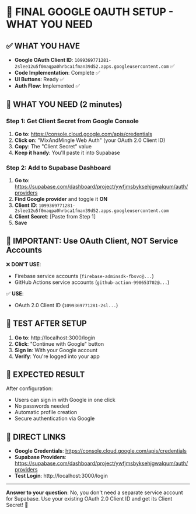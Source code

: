 # 🎯 FINAL GOOGLE OAUTH SETUP - WHAT YOU NEED

## ✅ WHAT YOU HAVE

- **Google OAuth Client ID**: `1099369771281-2slee12u5f0maqpa0hrbca1fman39d52.apps.googleusercontent.com` ✅
- **Code Implementation**: Complete ✅
- **UI Buttons**: Ready ✅
- **Auth Flow**: Implemented ✅

## 🔑 WHAT YOU NEED (2 minutes)

### Step 1: Get Client Secret from Google Console

1. **Go to**: https://console.cloud.google.com/apis/credentials
2. **Click on**: "MixAndMingle Web Auth" (your OAuth 2.0 Client ID)
3. **Copy**: The "Client Secret" value
4. **Keep it handy**: You'll paste it into Supabase

### Step 2: Add to Supabase Dashboard

1. **Go to**: https://supabase.com/dashboard/project/ywfjmsbyksehjgwalqum/auth/providers
2. **Find Google provider** and toggle it **ON**
3. **Client ID**: `1099369771281-2slee12u5f0maqpa0hrbca1fman39d52.apps.googleusercontent.com`
4. **Client Secret**: [Paste from Step 1]
5. **Save**

## 🚨 IMPORTANT: Use OAuth Client, NOT Service Accounts

❌ **DON'T USE**:

- Firebase service accounts (`firebase-adminsdk-fbsvc@...`)
- GitHub Actions service accounts (`github-action-990653702@...`)

✅ **USE**:

- OAuth 2.0 Client ID (`1099369771281-2sl...`)

## 🧪 TEST AFTER SETUP

1. **Go to**: http://localhost:3000/login
2. **Click**: "Continue with Google" button
3. **Sign in**: With your Google account
4. **Verify**: You're logged into your app

## 🎉 EXPECTED RESULT

After configuration:

- Users can sign in with Google in one click
- No passwords needed
- Automatic profile creation
- Secure authentication via Google

## 🔗 DIRECT LINKS

- **Google Credentials**: https://console.cloud.google.com/apis/credentials
- **Supabase Providers**: https://supabase.com/dashboard/project/ywfjmsbyksehjgwalqum/auth/providers
- **Test Login**: http://localhost:3000/login

---

**Answer to your question**: No, you don't need a separate service account for Supabase. Use your existing OAuth 2.0 Client ID and get its Client Secret! 🚀

